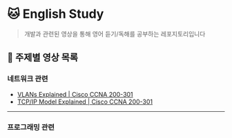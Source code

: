 # 🐱 English Study
> 개발과 관련된 영상을 통해 영어 듣기/독해를 공부하는 레포지토리입니다

## 📔 주제별 영상 목록
### 네트워크 관련
 * [VLANs Explained | Cisco CCNA 200-301](/pages/CertBros/VLANs%20Explained/README.md)
 * [TCP/IP Model Explained | Cisco CCNA 200-301](/pages/CertBros/TCP_IP%20Model%20Explained/README.md)

<hr/>

### 프로그래밍 관련